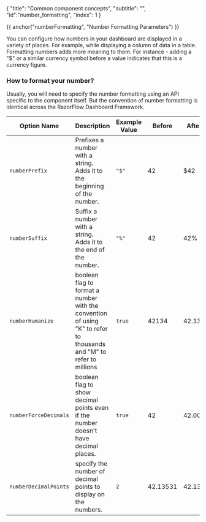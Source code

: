 <meta>
{
	"title": "Common component concepts",
	"subtitle": "",
	"id":"number_formatting",
	"index": 1
}
</meta>

{{ anchor("numberFormatting", "Number Formatting Parameters") }}

You can configure how numbers in your dashboard are displayed in a variety of places. For example, while displaying a column of data in a table. Formatting numbers adds more meaning to them. For instance - adding a "$" or a similar currency symbol before a value indicates that this is a currency figure.

### How to format your number?

Usually, you will need to specify the number formatting using an API specific to the component itself. But the convention of number formatting is identical across the RazorFlow Dashboard Framework.

<table class="table table-bordered">
<thead>
<tr>
<th>Option Name</th><th>Description</th><th>Example Value</th><th>Before</th><th>After</th>
</tr>
</thead>
<tbody>
<tr>
	<td><code>numberPrefix</code></td>
	<td>Prefixes a number with a string. Adds it to the beginning of the number.</td>
	<td><code>"$"</code></td>
	<td>42</td>
	<td>$42</td>
</tr>
<tr>
	<td><code>numberSuffix</code></td>
	<td>Suffix a number with a string. Adds it to the end of the number.</td>
	<td><code>"%"</code></td>
	<td>42</td>
	<td>42%</td>
</tr>
<tr>
	<td><code>numberHumanize</code></td>
	<td>boolean flag to format a number with the convention of using "K" to refer to thousands and "M" to refer to millions</td>
	<td><code>true</code></td>
	<td>42134</td>
	<td>42.13K</td>
</tr>
<tr>
	<td><code>numberForceDecimals</code></td>
	<td>boolean flag to show decimal points even if the number doesn't have decimal places.</td>
	<td><code>true</code></td>
	<td>42</td>
	<td>42.00</td>
</tr>
<tr>
	<td><code>numberDecimalPoints</code></td>
	<td>specify the number of decimal points to display on the numbers.</td>
	<td><code>2</code></td>
	<td>42.13531</td>
	<td>42.13</td>
</tr>
</tbody>
</table>
